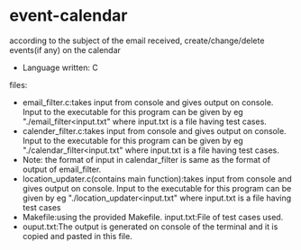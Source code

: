 # event-calendar
according to the subject of the email received, create/change/delete events(if any) on the calendar

* Language written: C

files:
* email_filter.c:takes input from console and gives output on console. Input to the executable for this program can be given by eg "./email_filter<input.txt" where input.txt is a file having test cases. 
* calender_filter.c:takes input from console and gives output on console. Input to the executable for this program can be given by eg "./calendar_filter<input.txt" where input.txt is a file having test cases. 						
* Note: the format of input in calendar_filter is same as the format of output of email_filter.
* location_updater.c(contains main function):takes input from console and gives output on console. Input to the executable for this program can be given by eg "./location_updater<input.txt" where input.txt is a file having test cases
* Makefile:using the provided Makefile.
 input.txt:File of test cases used.
* ouput.txt:The output is generated on console of the terminal and it is copied and pasted in this file.
			
